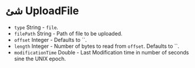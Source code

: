 # شئ UploadFile

* `type` String - `file`.
* `filePath` String - Path of file to be uploaded.
* `offset` Integer - Defaults to ``.
* `length` Integer - Number of bytes to read from `offset`. Defaults to ``.
* `modificationTime` Double - Last Modification time in number of seconds sine the UNIX epoch.